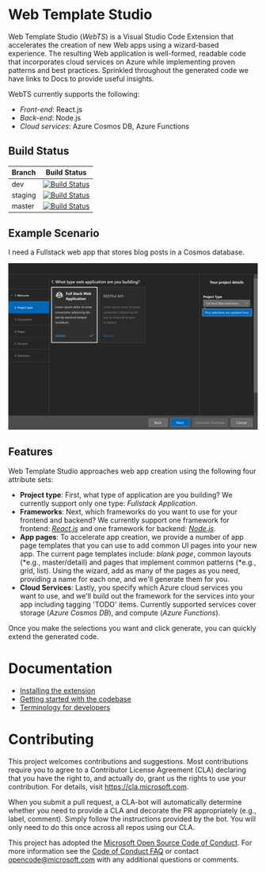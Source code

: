# Web Template Studio

Web Template Studio (_WebTS_) is a Visual Studio Code Extension that accelerates the creation of new Web apps using a
wizard-based experience. The resulting Web application is well-formed, readable code that incorporates cloud services on
Azure while implementing proven patterns and best practices. Sprinkled throughout the generated code we have links to
Docs to provide useful insights.

WebTS currently supports the following:

- _Front-end_: React.js
- _Back-end_: Node.js
- _Cloud services_: Azure Cosmos DB, Azure Functions

## Build Status

| Branch  |                                                                                                                                           Build Status                                                                                                                                            |
| :------ | :-----------------------------------------------------------------------------------------------------------------------------------------------------------------------------------------------------------------------------------------------------------------------------------------------: |
| dev     |     [![Build Status](https://microsoftgarage.visualstudio.com/Intern%20GitHub/_apis/build/status/Web-Template-Studio-DevCI/WebTemplateStudio%20-%20CI%20and%20Deploy?branchName=dev)](https://microsoftgarage.visualstudio.com/Intern%20GitHub/_build/latest?definitionId=275&branchName=dev)     |
| staging | [![Build Status](https://microsoftgarage.visualstudio.com/Intern%20GitHub/_apis/build/status/Web-Template-Studio-DevCI/WebTemplateStudio%20-%20CI%20and%20Deploy?branchName=staging)](https://microsoftgarage.visualstudio.com/Intern%20GitHub/_build/latest?definitionId=275&branchName=staging) |
| master  |  [![Build Status](https://microsoftgarage.visualstudio.com/Intern%20GitHub/_apis/build/status/Web-Template-Studio-DevCI/WebTemplateStudio%20-%20CI%20and%20Deploy?branchName=master)](https://microsoftgarage.visualstudio.com/Intern%20GitHub/_build/latest?definitionId=275&branchName=master)  |

## Example Scenario

I need a Fullstack web app that stores blog posts in a Cosmos database.

![Readme-app-screenshot](./docs/resources/readme-app-screenshot.png)

## Features

Web Template Studio approaches web app creation using the following four attribute sets:

- **Project type**: First, what type of application are you building? We currently support only one type: _Fullstack Application_.
- **Frameworks**: Next, which frameworks do you want to use for your frontend and backend? We currently support one framework for frontend: _[React.js](https://reactjs.org/)_ and one framework for backend: _[Node.js](https://nodejs.org/en/)_.
- **App pages**: To accelerate app creation, we provide a number of app page templates that you can use to add common UI pages into your new app. The current page templates include: _blank page_, common layouts (*e.g., master/detail) and pages that implement common patterns (*e.g., grid, list). Using the wizard, add as many of the pages as you need, providing a name for each one, and we'll generate them for you.
- **Cloud Services**: Lastly, you specify which Azure cloud services you want to use, and we'll build out the framework for the services into your app including tagging 'TODO' items. Currently supported services cover storage (_Azure Cosmos DB_), and compute (_Azure Functions_).

Once you make the selections you want and click generate, you can quickly extend the generated code.

# Documentation

- [Installing the extension](/docs/Install.md)
- [Getting started with the codebase](/docs/getting-started-developers.md)
- [Terminology for developers](/docs/Terminology.md)

# Contributing

This project welcomes contributions and suggestions. Most contributions require you to agree to a
Contributor License Agreement (CLA) declaring that you have the right to, and actually do, grant us
the rights to use your contribution. For details, visit https://cla.microsoft.com.

When you submit a pull request, a CLA-bot will automatically determine whether you need to provide
a CLA and decorate the PR appropriately (e.g., label, comment). Simply follow the instructions
provided by the bot. You will only need to do this once across all repos using our CLA.

This project has adopted the [Microsoft Open Source Code of Conduct](https://opensource.microsoft.com/codeofconduct/).
For more information see the [Code of Conduct FAQ](https://opensource.microsoft.com/codeofconduct/faq/) or
contact [opencode@microsoft.com](mailto:opencode@microsoft.com) with any additional questions or comments.
